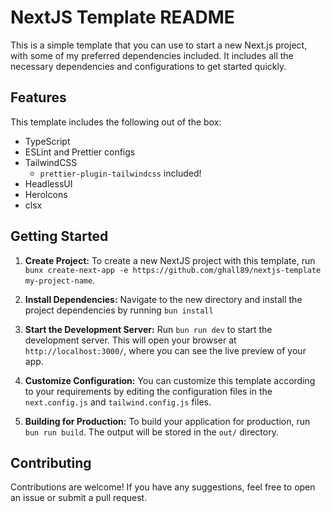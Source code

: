 # NextJS Template README

This is a simple template that you can use to start a new Next.js project, with some of my preferred dependencies included. It includes all the necessary dependencies and configurations to get started quickly.

## Features

This template includes the following out of the box:

- TypeScript
- ESLint and Prettier configs
- TailwindCSS
  - `prettier-plugin-tailwindcss` included!
- HeadlessUI
- HeroIcons
- clsx

## Getting Started

1. **Create Project:**
   To create a new NextJS project with this template, run `bunx create-next-app -e https://github.com/ghall89/nextjs-template my-project-name`.

2. **Install Dependencies:**
   Navigate to the new directory and install the project dependencies by running `bun install`

3. **Start the Development Server:**
   Run `bun run dev` to start the development server. This will open your browser at `http://localhost:3000/`, where you can see the live preview of your app.

4. **Customize Configuration:**
   You can customize this template according to your requirements by editing the configuration files in the `next.config.js` and `tailwind.config.js` files.

5. **Building for Production:**
   To build your application for production, run `bun run build`. The output will be stored in the `out/` directory.

## Contributing

Contributions are welcome! If you have any suggestions, feel free to open an issue or submit a pull request.
